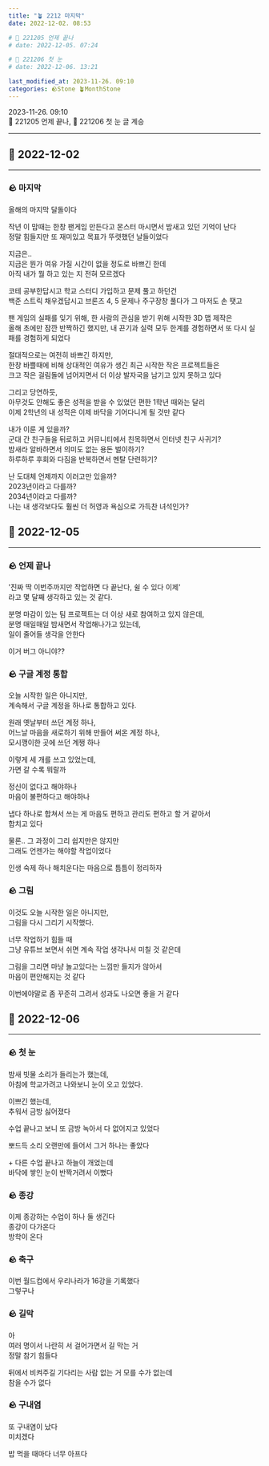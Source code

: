 ```yaml
---
title: "🪴 2212 마지막"
date: 2022-12-02. 08:53

# 🌱 221205 언제 끝나
# date: 2022-12-05. 07:24

# 🌱 221206 첫 눈
# date: 2022-12-06. 13:21

last_modified_at: 2023-11-26. 09:10
categories: 🪨Stone 🪴MonthStone
---
```


2023-11-26. 09:10  
🌱 221205 언제 끝나, 🌱 221206 첫 눈 글 계승  

---

## 🗿 2022-12-02

---

### 🪨 마지막

올해의 마지막 달돌이다  

작년 이 맘때는 한창 팬게임 만든다고 몬스터 마시면서 밤새고 있던 기억이 난다  
정말 힘들지만 또 재미있고 목표가 뚜렷했던 날들이었다  

지금은..  
지금은 뭔가 여유 가질 시간이 없을 정도로 바쁘긴 한데  
아직 내가 뭘 하고 있는 지 전혀 모르겠다  

코테 공부한답시고 학교 스터디 가입하고 문제 풀고 하던건  
백준 스트릭 채우겠답시고 브론즈 4, 5 문제나 주구장창 풀다가 그 마저도 손 땟고  

팬 게임의 실패를 잊기 위해, 한 사람의 관심을 받기 위해 시작한 3D 맵 제작은  
올해 초에만 잠깐 반짝하긴 했지만, 내 끈기과 실력 모두 한계를 경험하면서 또 다시 실패를 경험하게 되었다  

절대적으로는 여전히 바쁘긴 하지만,  
한창 바쁠때에 비해 상대적인 여유가 생긴 최근 시작한 작은 프로젝트들은  
크고 작은 걸림돌에 넘어지면서 더 이상 발자국을 남기고 있지 못하고 있다  

그리고 당연하듯,  
아무것도 안해도 좋은 성적을 받을 수 있었던 편한 1학년 때와는 달리  
이제 2학년의 내 성적은 이제 바닥을 기어다니게 될 것만 같다  

내가 이룬 게 있을까?  
군대 간 친구들을 뒤로하고 커뮤니티에서 친목하면서 인터넷 친구 사귀기?  
밤새라 알바하면서 의미도 없는 용돈 벌이하기?  
하루하루 후회와 다짐을 반복하면서 멘탈 단련하기?  

난 도대체 언제까지 이러고만 있을까?  
2023년이라고 다를까?  
2034년이라고 다를까?  
나는 내 생각보다도 훨씬 더 허영과 욕심으로 가득찬 녀석인가?  

## 🗿 2022-12-05

---

### 🪨 언제 끝나

'진짜 딱 이번주까지만 작업하면 다 끝난다, 쉴 수 있다 이제'  
라고 몇 달째 생각하고 있는 것 같다.  

분명 마감이 있는 팀 프로젝트는 더 이상 새로 참여하고 있지 않은데,  
분명 매일매일 밤새면서 작업해나가고 있는데,  
일이 줄어들 생각을 안한다  

이거 버그 아니야??  

### 🪨 구글 계정 통합

오늘 시작한 일은 아니지만,  
계속해서 구글 계정을 하나로 통합하고 있다.  

원래 옛날부터 쓰던 계정 하나,  
어느날 마음을 새로하기 위해 만들어 써온 계정 하나,  
모시깽이한 곳에 쓰던 계쩡 하나  

이렇게 세 개를 쓰고 있었는데,  
가면 갈 수록 뭐랄까  

정신이 없다고 해야하나  
마음이 불편하다고 해야하나  

냅다 하나로 합쳐서 쓰는 게 마음도 편하고 관리도 편하고 할 거 같아서  
합치고 있다  

물론.. 그 과정이 그리 쉽지만은 않지만  
그래도 언젠가는 해야할 작업이었다  

인생 숙제 하나 해치운다는 마음으로 틈틈이 정리하자

### 🪨 그림

이것도 오늘 시작한 일은 아니지만,  
그림을 다시 그리기 시작했다.  

너무 작업하기 힘들 때  
그냥 유튜브 보면서 쉬면 계속 작업 생각나서 미칠 것 같은데  

그림을 그리면 마냥 놀고있다는 느낌만 들지가 않아서  
마음이 편안해지는 것 같다  

이번에야말로 좀 꾸준히 그려서 성과도 나오면 좋을 거 같다  

## 🗿 2022-12-06

---

### 🪨 첫 눈

밤새 빗물 소리가 들리는가 했는데,  
아침에 학교가려고 나와보니 눈이 오고 있었다.  

이쁘긴 했는데,  
추워서 금방 싫어졌다  

수업 끝나고 보니 또 금방 녹아서 다 없어지고 있었다  

뽀드득 소리 오랜만에 들어서 그거 하나는 좋았다  

\+ 다른 수업 끝나고 하늘이 개었는데  
바닥에 쌓인 눈이 반짝거려서 이뻤다  

### 🪨 종강

이제 종강하는 수업이 하나 둘 생긴다  
종강이 다가온다  
방학이 온다  

### 🪨 축구

이번 월드컵에서 우리나라가 16강을 기록했다  
그렇구나  

### 🪨 길막

아  
여러 명이서 나란히 서 걸어가면서 길 막는 거  
정말 참기 힘들다  

뒤에서 비켜주길 기다리는 사람 없는 거 모를 수가 없는데  
참을 수가 없다  

### 🪨 구내염

또 구내염이 났다  
미치겠다  

밥 먹을 때마다 너무 아프다  
